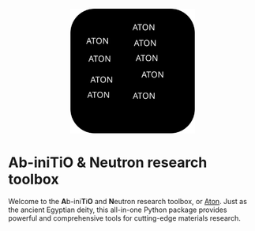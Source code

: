 <p align="center"><img width="50.0%" src="aton.svg"></p>

# Ab-iniTiO & Neutron research toolbox

Welcome to the **A**b-ini**T**i**O** and **N**eutron research toolbox, or [Aton](https://en.wikipedia.org/wiki/Aten). Just as the ancient Egyptian deity, this all-in-one Python package provides powerful and comprehensive tools for cutting-edge materials research.

